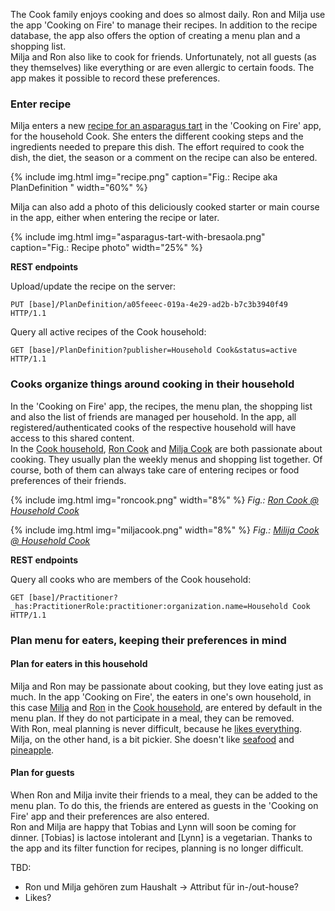 The Cook family enjoys cooking and does so almost daily. Ron and Milja use the app 'Cooking on Fire' to manage their recipes. In addition to the recipe database, the app also offers the option of creating a menu plan and a shopping list.   
Milja and Ron also like to cook for friends. Unfortunately, not all guests (as they themselves) like everything or are even allergic to certain foods. The app makes it possible to record these preferences.

### Enter recipe
Milja enters a new [recipe for an asparagus tart](PlanDefinition-a05feeec-019a-4e29-ad2b-b7c3b3940f49.html) in the 'Cooking on Fire' app, for the household Cook. She enters the different cooking steps and the ingredients needed to prepare this dish. The effort required to cook the dish, the diet, the season or a comment on the recipe can also be entered. 

{% include img.html img="recipe.png" caption="Fig.: Recipe aka PlanDefinition " width="60%" %}

Milja can also add a photo of this deliciously cooked starter or main course in the app, either when entering the recipe or later.

{% include img.html img="asparagus-tart-with-bresaola.png" caption="Fig.: Recipe photo" width="25%" %}

**REST endpoints**

Upload/update the recipe on the server:
```
PUT [base]/PlanDefinition/a05feeec-019a-4e29-ad2b-b7c3b3940f49 HTTP/1.1
```

Query all active recipes of the Cook household:
```
GET [base]/PlanDefinition?publisher=Household Cook&status=active HTTP/1.1
```

### Cooks organize things around cooking in their household
In the 'Cooking on Fire' app, the recipes, the menu plan, the shopping list and also the list of friends are managed per household. In the app, all registered/authenticated cooks of the respective household will have access to this shared content.   
In the [Cook household](Organization-HouseholdCook.html), [Ron Cook](Practitioner-RonCook.html) and [Milja Cook](Practitioner-Mi) are both passionate about cooking. They usually plan the weekly menus and shopping list together. Of course, both of them can always take care of entering recipes or food preferences of their friends.

{% include img.html img="roncook.png" width="8%" %}
<i>Fig.: [Ron Cook @ Household Cook](PractitionerRole-RonCookHouseholdCook.html)</i>

{% include img.html img="miljacook.png" width="8%" %}
<i>Fig.: [Milija Cook @ Household Cook](PractitionerRole-MiljaCookHouseholdCook.html)</i>

**REST endpoints**

Query all cooks who are members of the Cook household:
```
GET [base]/Practitioner?_has:PractitionerRole:practitioner:organization.name=Household Cook HTTP/1.1
```


### Plan menu for eaters, keeping their preferences in mind

#### Plan for eaters in this household
Milja and Ron may be passionate about cooking, but they love eating just as much. In the app 'Cooking on Fire', the eaters in one's own household, in this case [Milja](Patient-Milja.html) and [Ron](Patient-Ron.html) in the [Cook household](Organization-HouseholdCook.html), are entered by default in the menu plan. If they do not participate in a meal, they can be removed.   
With Ron, meal planning is never difficult, because he [likes everything](AllergyIntolerance-NoKnownAllergyDislikeRon.html). Milja, on the other hand, is a bit pickier. She doesn't like [seafood](AllergyIntolerance-PineappleAllergyMilja.html) and [pineapple](AllergyIntolerance-PineappleAllergyMilja.html).

#### Plan for guests
When Ron and Milja invite their friends to a meal, they can be added to the menu plan. To do this, the friends are entered as guests in the 'Cooking on Fire' app and their preferences are also entered.   
Ron and Milja are happy that Tobias and Lynn will soon be coming for dinner. [Tobias] is lactose intolerant and [Lynn] is a vegetarian. Thanks to the app and its filter function for recipes, planning is no longer difficult.

TBD:
* Ron und Milja gehören zum Haushalt -> Attribut für in-/out-house?
* Likes?


